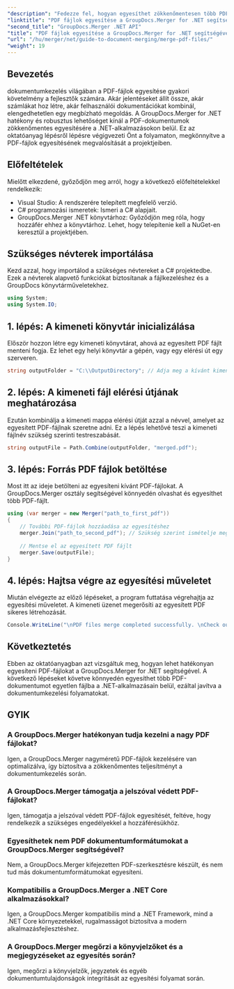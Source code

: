 ```yaml
---
"description": "Fedezze fel, hogyan egyesíthet zökkenőmentesen több PDF-fájlt .NET-alkalmazásaiban a GroupDocs.Merger segítségével. Ez az átfogó oktatóanyag világos, lépésről lépésre bemutatja a PDF-fájlok egyesítésének módját."
"linktitle": "PDF fájlok egyesítése a GroupDocs.Merger for .NET segítségével"
"second_title": "GroupDocs.Merger .NET API"
"title": "PDF fájlok egyesítése a GroupDocs.Merger for .NET segítségével"
"url": "/hu/merger/net/guide-to-document-merging/merge-pdf-files/"
"weight": 19
---
```


## Bevezetés

dokumentumkezelés világában a PDF-fájlok egyesítése gyakori követelmény a fejlesztők számára. Akár jelentéseket állít össze, akár számlákat hoz létre, akár felhasználói dokumentációkat kombinál, elengedhetetlen egy megbízható megoldás. A GroupDocs.Merger for .NET hatékony és robusztus lehetőséget kínál a PDF-dokumentumok zökkenőmentes egyesítésére a .NET-alkalmazásokon belül. Ez az oktatóanyag lépésről lépésre végigvezeti Önt a folyamaton, megkönnyítve a PDF-fájlok egyesítésének megvalósítását a projektjeiben.

## Előfeltételek
Mielőtt elkezdené, győződjön meg arról, hogy a következő előfeltételekkel rendelkezik:
- Visual Studio: A rendszerére telepített megfelelő verzió.
- C# programozási ismeretek: Ismeri a C# alapjait.
- GroupDocs.Merger .NET könyvtárhoz: Győződjön meg róla, hogy hozzáfér ehhez a könyvtárhoz. Lehet, hogy telepítenie kell a NuGet-en keresztül a projektjében.

## Szükséges névterek importálása
Kezd azzal, hogy importálod a szükséges névtereket a C# projektedbe. Ezek a névterek alapvető funkciókat biztosítanak a fájlkezeléshez és a GroupDocs könyvtárműveletekhez.

```csharp
using System;
using System.IO;
```

## 1. lépés: A kimeneti könyvtár inicializálása
Először hozzon létre egy kimeneti könyvtárat, ahová az egyesített PDF fájlt menteni fogja. Ez lehet egy helyi könyvtár a gépén, vagy egy elérési út egy szerveren.

```csharp
string outputFolder = "C:\\OutputDirectory"; // Adja meg a kívánt kimeneti könyvtár elérési útját
```

## 2. lépés: A kimeneti fájl elérési útjának meghatározása
Ezután kombinálja a kimeneti mappa elérési útját azzal a névvel, amelyet az egyesített PDF-fájlnak szeretne adni. Ez a lépés lehetővé teszi a kimeneti fájlnév szükség szerinti testreszabását.

```csharp
string outputFile = Path.Combine(outputFolder, "merged.pdf");
```

## 3. lépés: Forrás PDF fájlok betöltése
Most itt az ideje betölteni az egyesíteni kívánt PDF-fájlokat. A GroupDocs.Merger osztály segítségével könnyedén olvashat és egyesíthet több PDF-fájlt.

```csharp
using (var merger = new Merger("path_to_first_pdf"))
{
    // További PDF-fájlok hozzáadása az egyesítéshez
    merger.Join("path_to_second_pdf"); // Szükség szerint ismételje meg további PDF-ek esetén
    
    // Mentse el az egyesített PDF fájlt
    merger.Save(outputFile);
}
```

## 4. lépés: Hajtsa végre az egyesítési műveletet
Miután elvégezte az előző lépéseket, a program futtatása végrehajtja az egyesítési műveletet. A kimeneti üzenet megerősíti az egyesített PDF sikeres létrehozását.

```csharp
Console.WriteLine("\nPDF files merge completed successfully. \nCheck output in {0}", outputFolder);
```

## Következtetés
Ebben az oktatóanyagban azt vizsgáltuk meg, hogyan lehet hatékonyan egyesíteni PDF-fájlokat a GroupDocs.Merger for .NET segítségével. A következő lépéseket követve könnyedén egyesíthet több PDF-dokumentumot egyetlen fájlba a .NET-alkalmazásain belül, ezáltal javítva a dokumentumkezelési folyamatokat.

## GYIK

### A GroupDocs.Merger hatékonyan tudja kezelni a nagy PDF fájlokat?
Igen, a GroupDocs.Merger nagyméretű PDF-fájlok kezelésére van optimalizálva, így biztosítva a zökkenőmentes teljesítményt a dokumentumkezelés során.

### A GroupDocs.Merger támogatja a jelszóval védett PDF-fájlokat?
Igen, támogatja a jelszóval védett PDF-fájlok egyesítését, feltéve, hogy rendelkezik a szükséges engedélyekkel a hozzáférésükhöz.

### Egyesíthetek nem PDF dokumentumformátumokat a GroupDocs.Merger segítségével?
Nem, a GroupDocs.Merger kifejezetten PDF-szerkesztésre készült, és nem tud más dokumentumformátumokat egyesíteni.

### Kompatibilis a GroupDocs.Merger a .NET Core alkalmazásokkal?
Igen, a GroupDocs.Merger kompatibilis mind a .NET Framework, mind a .NET Core környezetekkel, rugalmasságot biztosítva a modern alkalmazásfejlesztéshez.

### A GroupDocs.Merger megőrzi a könyvjelzőket és a megjegyzéseket az egyesítés során?
Igen, megőrzi a könyvjelzők, jegyzetek és egyéb dokumentumtulajdonságok integritását az egyesítési folyamat során.